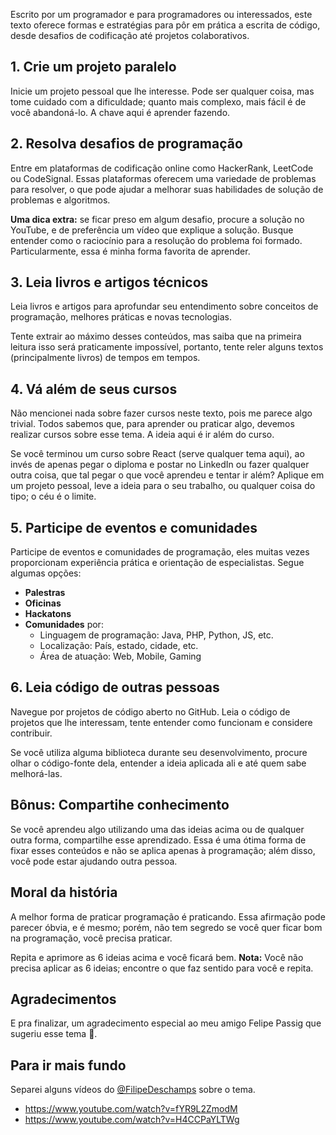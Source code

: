 Escrito por um programador e para programadores ou interessados, este texto oferece formas e estratégias para pôr em prática a escrita de código, desde desafios de codificação até projetos colaborativos.

## 1. Crie um projeto paralelo

Inicie um projeto pessoal que lhe interesse. Pode ser qualquer coisa, mas tome cuidado com a dificuldade; quanto mais complexo, mais fácil é de você abandoná-lo. A chave aqui é aprender fazendo.

## 2. Resolva desafios de programação

Entre em plataformas de codificação online como HackerRank, LeetCode ou CodeSignal. Essas plataformas oferecem uma variedade de problemas para resolver, o que pode ajudar a melhorar suas habilidades de solução de problemas e algoritmos.

**Uma dica extra:** se ficar preso em algum desafio, procure a solução no YouTube, e de preferência um vídeo que explique a solução. Busque entender como o raciocínio para a resolução do problema foi formado. Particularmente, essa é minha forma favorita de aprender.

## 3. Leia livros e artigos técnicos

Leia livros e artigos para aprofundar seu entendimento sobre conceitos de programação, melhores práticas e novas tecnologias.

Tente extrair ao máximo desses conteúdos, mas saiba que na primeira leitura isso será praticamente impossível, portanto, tente reler alguns textos (principalmente livros) de tempos em tempos.

## 4. Vá além de seus cursos

Não mencionei nada sobre fazer cursos neste texto, pois me parece algo trivial. Todos sabemos que, para aprender ou praticar algo, devemos realizar cursos sobre esse tema. A ideia aqui é ir além do curso. 

Se você terminou um curso sobre React (serve qualquer tema aqui), ao invés de apenas pegar o diploma e postar no LinkedIn ou fazer qualquer outra coisa, que tal pegar o que você aprendeu e tentar ir além? Aplique em um projeto pessoal, leve a ideia para o seu trabalho, ou qualquer coisa do tipo; o céu é o limite.

## 5. Participe de eventos e comunidades

Participe de eventos e comunidades de programação, eles muitas vezes proporcionam experiência prática e orientação de especialistas. Segue algumas opções:

- **Palestras**
- **Oficinas**
- **Hackatons**
- **Comunidades** por:
    - Linguagem de programação: Java, PHP, Python, JS, etc.
    - Localização: País, estado, cidade, etc.
    - Área de atuação: Web, Mobile, Gaming

## 6. Leia código de outras pessoas

Navegue por projetos de código aberto no GitHub. Leia o código de projetos que lhe interessam, tente entender como funcionam e considere contribuir.

Se você utiliza alguma biblioteca durante seu desenvolvimento, procure olhar o código-fonte dela, entender a ideia aplicada ali e até quem sabe melhorá-las.

## Bônus: Compartihe conhecimento

Se você aprendeu algo utilizando uma das ideias acima ou de qualquer outra forma, compartilhe esse aprendizado. Essa é uma ótima forma de fixar esses conteúdos e não se aplica apenas à programação; além disso, você pode estar ajudando outra pessoa.

## Moral da história

A melhor forma de praticar programação é praticando. Essa afirmação pode parecer óbvia, e é mesmo; porém, não tem segredo se você quer ficar bom na programação, você precisa praticar.

Repita e aprimore as 6 ideias acima e você ficará bem. **Nota:** Você não precisa aplicar as 6 ideias; encontre o que faz sentido para você e repita.

## Agradecimentos

E pra finalizar, um agradecimento especial ao meu amigo Felipe Passig que sugeriu esse tema 🫶.

## Para ir mais fundo

Separei alguns vídeos do [@FilipeDeschamps](https://www.youtube.com/@FilipeDeschamps) sobre o tema.

- <https://www.youtube.com/watch?v=fYR9L2ZmodM>
- <https://www.youtube.com/watch?v=H4CCPaYLTWg>